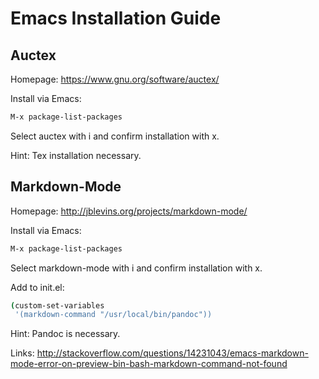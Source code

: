 # Emacs Installation Guide


## Auctex

Homepage: https://www.gnu.org/software/auctex/

Install via Emacs:
```sh
M-x package-list-packages
```
Select auctex with i and confirm installation with x.

Hint:
Tex installation necessary.

## Markdown-Mode

Homepage: http://jblevins.org/projects/markdown-mode/

Install via Emacs:
```sh
M-x package-list-packages
```
Select markdown-mode with i and confirm installation with x.

Add to init.el:
```sh
(custom-set-variables
 '(markdown-command "/usr/local/bin/pandoc"))
```

Hint:
Pandoc is necessary.

Links:
http://stackoverflow.com/questions/14231043/emacs-markdown-mode-error-on-preview-bin-bash-markdown-command-not-found
